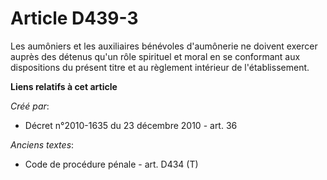 # Article D439-3

Les aumôniers et les auxiliaires bénévoles d'aumônerie  ne doivent exercer auprès des détenus qu'un rôle spirituel et moral
en se conformant aux dispositions du présent titre et au règlement intérieur de l'établissement.

**Liens relatifs à cet article**

_Créé par_:

  - Décret n°2010-1635 du 23 décembre 2010 - art. 36

_Anciens textes_:

  - Code de procédure pénale - art. D434 (T)

